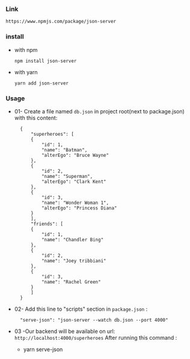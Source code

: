 ### Link

`https://www.npmjs.com/package/json-server`

### install

- with npm

  `npm install json-server`

- with yarn

  `yarn add json-server`

### Usage

* 01- Create a file named `db.json` in project root(next to package.json) with this content:

        {
            "superheroes": [
            {
                "id": 1,
                "name": "Batman",
                "alterEgo": "Bruce Wayne"
            },
            {
                "id": 2,
                "name": "Superman",
                "alterEgo": "Clark Kent"
            },
            {
                "id": 3,
                "name": "Wonder Woman 1",
                "alterEgo": "Princess Diana"
            }
            ],
            "friends": [
            {
                "id": 1,
                "name": "Chandler Bing"
            },
            {
                "id": 2,
                "name": "Joey tribbiani"
            },
            {
                "id": 3,
                "name": "Rachel Green"
            }
            ]
        }

* 02- Add this line to "scripts" section in `package.json` :

        "serve-json": "json-server --watch db.json --port 4000"

* 03 -Our backend will be available on url: `http://localhost:4000/superheroes` After running this command :
    * yarn serve-json

    